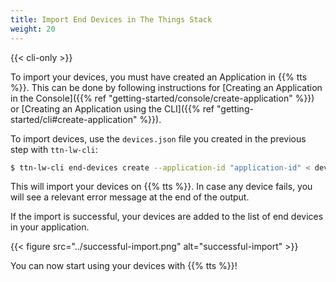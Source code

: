 ```yaml
---
title: Import End Devices in The Things Stack
weight: 20
---
```


{{< cli-only >}}

To import your devices, you must have created an Application in {{% tts %}}. This can be done by following instructions for [Creating an Application in the Console]({{% ref "getting-started/console/create-application" %}}) or [Creating an Application using the CLI]({{% ref "getting-started/cli#create-application" %}}).

To import devices, use the `devices.json` file you created in the previous step with `ttn-lw-cli`:

```bash
$ ttn-lw-cli end-devices create --application-id "application-id" < devices.json
```

This will import your devices on {{% tts %}}. In case any device fails, you will see a relevant error message at the end of the output.

If the import is successful, your devices are added to the list of end devices in your application.

{{< figure src="../successful-import.png" alt="successful-import" >}}

You can now start using your devices with {{% tts %}}!
